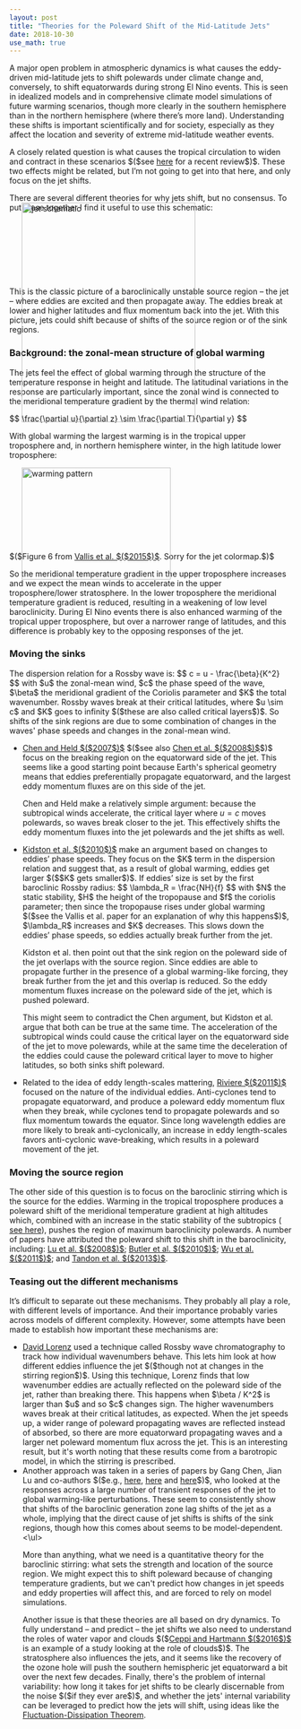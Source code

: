 ```yaml
---
layout: post
title: "Theories for the Poleward Shift of the Mid-Latitude Jets"
date: 2018-10-30
use_math: true
---
```


<p>A major open problem in atmospheric dynamics is what causes the eddy-driven mid-latitude jets to shift polewards under climate change and, conversely, to shift equatorwards during strong El Nino events. This is seen in idealized models and in comprehensive climate model simulations of future warming scenarios, though more clearly in the southern hemisphere than in the northern hemisphere (where there’s more land). Understanding these shifts is important scientifically and for society, especially as they affect the location and severity of extreme mid-latitude weather events.</p>

<p>A closely related question is what causes the tropical circulation to widen and contract in these scenarios $($see <a href="https://www.nature.com/articles/s41558-018-0246-2.pdf">here</a> for a recent review$)$. These two effects might be related, but I’m not going to get into that here, and only focus on the jet shifts.</p>

<p>There are several different theories for why jets shift, but no consensus. To put these together I find it useful to use this schematic:

<img src="http://nicklutsko.github.io/notes/images/jet_schematic.png" alt="jet schematic" style="position:absolute; left:250px; width:310px;height:392px;" class="center">
<br /><br /><br /><br /><br /><br /><br /><br />

This is the classic picture of a baroclinically unstable source region – the jet – where eddies are excited and then propagate away. The eddies break at lower and higher latitudes and flux momentum back into the jet. With this picture, jets could shift because of shifts of the source region or of the sink regions.</p>

<h3>Background: the zonal-mean structure of global warming</h3>

<p>The jets feel the effect of global warming through the structure of the temperature response in height and latitude. The latitudinal variations in the response are particularly important, since the zonal wind is connected to the meridional temperature gradient by the thermal wind relation:</p>
$$
\frac{\partial u}{\partial z} \sim \frac{\partial T}{\partial y}
$$
<p>With global warming the largest warming is in the tropical upper troposphere and, in northern hemisphere winter, in the high latitude lower troposphere:</p>

<img src="http://nicklutsko.github.io/notes/images/warming_pattern.png" alt="warming pattern" style="position:absolute; left:250px; width:266px;height:200px;" class="center">
<br /><br /><br /><br /><br /><br /><br /><br />

<p>$($Figure 6 from <a href="https://ore.exeter.ac.uk/repository/bitstream/handle/10871/19116/globwarm.pdf?sequence=1&isAllowed=y">Vallis et al. $($2015$)$</a>. Sorry for the jet colormap.$)$</p>

<p>So the meridional temperature gradient in the upper troposphere increases and we expect the mean winds to accelerate in the upper troposphere/lower stratosphere. In the lower troposphere the meridional temperature gradient is reduced, resulting in a weakening of low level baroclinicity. During El Nino events there is also enhanced warming of the tropical upper troposphere, but over a narrower range of latitudes, and this difference is probably key to the opposing responses of the jet.</p>


<h3>Moving the sinks</h3>

<p>The dispersion relation for a Rossby wave is:
$$
c =  u - \frac{\beta}{K^2}
$$
with $u$ the zonal-mean wind, $c$ the phase speed of the wave, $\beta$ the meridional gradient of the Coriolis parameter and $K$ the total wavenumber. Rossby waves break at their critical latitudes, where $u \sim c$ and $K$ goes to infinity $($these are also called critical layers$)$. So shifts of the sink regions are due to some combination of changes in the waves' phase speeds and changes in the zonal-mean wind.</p>

<ul>
<li><a href="https://agupubs.onlinelibrary.wiley.com/doi/full/10.1029/2007GL031200">Chen and Held $($2007$)$</a> $($see also <a href="https://journals.ametsoc.org/doi/full/10.1175/2008JCLI2306.1">Chen et al. $($2008$)$</a>$)$ focus on the breaking region on the equatorward side of the jet. This seems like a good starting point because Earth's spherical geometry means that eddies preferentially propagate equatorward, and the largest eddy momentum fluxes are on this side of the jet.

Chen and Held make a relatively simple argument: because the subtropical winds accelerate, the critical layer where $u = c$ moves polewards, so waves break closer to the jet. This effectively shifts the eddy momentum fluxes into the jet polewards and the jet shifts as well. </li>

<li><a href="https://journals.ametsoc.org/doi/pdf/10.1175/2010JCLI3738">Kidston et al. $($2010$)$</a> make an argument based on changes to eddies’ phase speeds. They focus on the $K$ term in the dispersion relation and suggest that, as a result of global warming, eddies get larger $($$K$ gets smaller$)$. If eddies’ size is set by the first baroclinic Rossby radius:
$$
\lambda_R = \frac{NH}{f}
$$
with $N$ the static stability, $H$ the height of the tropopause and $f$ the coriolis parameter; then since the tropopause rises under global warming $($see the Vallis et al. paper for an explanation of why this happens$)$, $\lambda_R$ increases and $K$ decreases. This slows down the eddies’ phase speeds, so eddies actually break further from the jet.

Kidston et al. then point out that the sink region on the poleward side of the jet overlaps with the source region. Since eddies are able to propagate further in the presence of a global warming-like forcing, they break further from the jet and this overlap is reduced. So the eddy momentum fluxes increase on the poleward side of the jet, which is pushed poleward.

This might seem to contradict the Chen argument, but Kidston et al. argue that both can be true at the same time. The acceleration of the subtropical winds could cause the critical layer on the equatorward side of the jet to move polewards, while at the same time the deceleration of the eddies could cause the poleward critical layer to move to higher latitudes, so both sinks shift poleward.</li>

<li>Related to the idea of eddy length-scales mattering, <a href="https://journals.ametsoc.org/doi/10.1175/2011JAS3641.1">Riviere $($2011$)$</a> focused on the nature of the individual eddies. Anti-cyclones tend to propagate equatorward, and produce a poleward eddy momentum flux when they break, while cyclones tend to propagate polewards and so flux momentum towards the equator. Since long wavelength eddies are more likely to break anti-cyclonically, an increase in eddy length-scales favors anti-cyclonic wave-breaking, which results in a poleward movement of the jet.</li>
</ul>

<h3>Moving the source region</h3>

<p>The other side of this question is to focus on the baroclinic stirring which is the source for the eddies. Warming in the tropical troposphere produces a poleward shift of the meridional temperature gradient at high altitudes which, combined with an increase in the static stability of the subtropics (<a href="https://agupubs.onlinelibrary.wiley.com/doi/full/10.1029/2007GL031115"> see here</a>), pushes the region of maximum baroclinicity polewards. A number of papers have attributed the poleward shift to this shift in the baroclinicity, including: <a href="https://journals.ametsoc.org/doi/10.1175/2011JAS3641.1">Lu et al. $($2008$)$</a>;  <a href="https://journals.ametsoc.org/doi/10.1175/2011JAS3641.1">Butler et al. $($2010$)$</a>;  <a href="https://link.springer.com/article/10.1007/s00382-010-0776-4">Wu et al. $($2011$)$</a>; and <a href="https://journals.ametsoc.org/doi/full/10.1175/JCLI-D-12-00598.1">Tandon et al. $($2013$)$</a>. 

<h3>Teasing out the different mechanisms</h3>

<p>It’s difficult to separate out these mechanisms. They probably all play a role, with different levels of importance. And their importance probably varies across models of different complexity. However, some attempts have been made to establish how important these mechanisms are:</p>

<ul>
<li><a href="https://journals.ametsoc.org/doi/10.1175/JAS-D-13-0200.1">David Lorenz</a> used a technique called Rossby wave chromatography to track how individual wavenumbers behave. This lets him look at how different eddies influence the jet $($though not at changes in the stirring region$)$. Using this technique, Lorenz finds that low wavenumber eddies are actually reflected on the poleward side of the jet, rather than breaking there. This happens when $\beta / K^2$ is larger than $u$ and so $c$ changes sign. The higher wavenumbers waves break at their critical latitudes, as expected. When the jet speeds up, a wider range of poleward propagating waves are reflected instead of absorbed, so there are more equatorward propagating waves and a larger net poleward momentum flux across the jet. This is an interesting result, but it's worth noting that these results come from a barotropic model, in which the stirring is prescribed.</li>

<li>Another approach was taken in a series of papers by Gang Chen, Jian Lu and co-authors $($e.g., <a href="https://journals.ametsoc.org/doi/abs/10.1175/JAS-D-12-0298.1">here</a>, <a href="https://link.springer.com/article/10.1007%2Fs00382-016-3092-9">here</a> and <a href="https://journals.ametsoc.org/doi/10.1175/JAS-D-16-0047.1">here</a>$)$, who looked at the responses across a large number of transient responses of the jet to global warming-like perturbations. These seem to consistently show that shifts of the baroclinic generation zone lag shifts of the jet as a whole, implying that the direct cause of jet shifts is shifts of the sink regions, though how this comes about seems to be model-dependent.</li>
<\ul>

<p>More than anything, what we need is a quantitative theory for the baroclinic stirring: what sets the strength and location of the source region. We might expect this to shift poleward because of changing temperature gradients, but we can't predict how changes in jet speeds and eddy properties will affect this, and are forced to rely on model simulations.</p> 

<p>Another issue is that these theories are all based on dry dynamics. To fully understand – and predict – the jet shifts we also need to understand the roles of water vapor and clouds $($<a href="https://journals.ametsoc.org/doi/pdf/10.1175/JCLI-D-15-0394.1">Ceppi and Hartmann $($2016$)$</a> is an example of a study looking at the role of clouds$)$. The stratosphere also influences the jets, and it seems like the recovery of the ozone hole will push the southern hemispheric jet equatorward a bit over the next few decades. Finally, there's the problem of internal variability: how long it takes for jet shifts to be clearly discernable from the noise $($if they ever are$)$, and whether the jets' internal variability can be leveraged to predict how the jets will shift, using ideas like the <a href="https://journals.ametsoc.org/doi/10.1175/JAS-D-14-0356.1">Fluctuation-Dissipation Theorem</a>.</p> 










